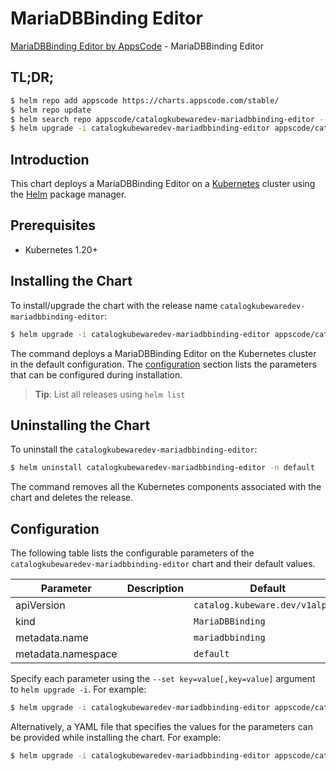 # MariaDBBinding Editor

[MariaDBBinding Editor by AppsCode](https://byte.builders) - MariaDBBinding Editor

## TL;DR;

```bash
$ helm repo add appscode https://charts.appscode.com/stable/
$ helm repo update
$ helm search repo appscode/catalogkubewaredev-mariadbbinding-editor --version=v0.21.0
$ helm upgrade -i catalogkubewaredev-mariadbbinding-editor appscode/catalogkubewaredev-mariadbbinding-editor -n default --create-namespace --version=v0.21.0
```

## Introduction

This chart deploys a MariaDBBinding Editor on a [Kubernetes](http://kubernetes.io) cluster using the [Helm](https://helm.sh) package manager.

## Prerequisites

- Kubernetes 1.20+

## Installing the Chart

To install/upgrade the chart with the release name `catalogkubewaredev-mariadbbinding-editor`:

```bash
$ helm upgrade -i catalogkubewaredev-mariadbbinding-editor appscode/catalogkubewaredev-mariadbbinding-editor -n default --create-namespace --version=v0.21.0
```

The command deploys a MariaDBBinding Editor on the Kubernetes cluster in the default configuration. The [configuration](#configuration) section lists the parameters that can be configured during installation.

> **Tip**: List all releases using `helm list`

## Uninstalling the Chart

To uninstall the `catalogkubewaredev-mariadbbinding-editor`:

```bash
$ helm uninstall catalogkubewaredev-mariadbbinding-editor -n default
```

The command removes all the Kubernetes components associated with the chart and deletes the release.

## Configuration

The following table lists the configurable parameters of the `catalogkubewaredev-mariadbbinding-editor` chart and their default values.

|     Parameter      | Description |                  Default                   |
|--------------------|-------------|--------------------------------------------|
| apiVersion         |             | <code>catalog.kubeware.dev/v1alpha1</code> |
| kind               |             | <code>MariaDBBinding</code>                |
| metadata.name      |             | <code>mariadbbinding</code>                |
| metadata.namespace |             | <code>default</code>                       |


Specify each parameter using the `--set key=value[,key=value]` argument to `helm upgrade -i`. For example:

```bash
$ helm upgrade -i catalogkubewaredev-mariadbbinding-editor appscode/catalogkubewaredev-mariadbbinding-editor -n default --create-namespace --version=v0.21.0 --set apiVersion=catalog.kubeware.dev/v1alpha1
```

Alternatively, a YAML file that specifies the values for the parameters can be provided while
installing the chart. For example:

```bash
$ helm upgrade -i catalogkubewaredev-mariadbbinding-editor appscode/catalogkubewaredev-mariadbbinding-editor -n default --create-namespace --version=v0.21.0 --values values.yaml
```
